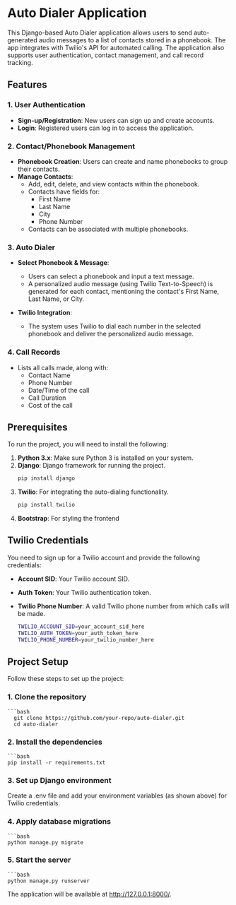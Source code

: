 # Auto Dialer Application

This Django-based Auto Dialer application allows users to send auto-generated audio messages to a list of contacts stored in a phonebook. The app integrates with Twilio's API for automated calling. The application also supports user authentication, contact management, and call record tracking.

## Features

### 1. **User Authentication**
- **Sign-up/Registration**: New users can sign up and create accounts.
- **Login**: Registered users can log in to access the application.

### 2. **Contact/Phonebook Management**
- **Phonebook Creation**: Users can create and name phonebooks to group their contacts.
- **Manage Contacts**:
  - Add, edit, delete, and view contacts within the phonebook.
  - Contacts have fields for:
    - First Name
    - Last Name
    - City
    - Phone Number
  - Contacts can be associated with multiple phonebooks.

### 3. **Auto Dialer**
- **Select Phonebook & Message**:
  - Users can select a phonebook and input a text message.
  - A personalized audio message (using Twilio Text-to-Speech) is generated for each contact, mentioning the contact's First Name, Last Name, or City.
  
- **Twilio Integration**:
  - The system uses Twilio to dial each number in the selected phonebook and deliver the personalized audio message.

### 4. **Call Records**
- Lists all calls made, along with:
  - Contact Name
  - Phone Number
  - Date/Time of the call
  - Call Duration
  - Cost of the call

## Prerequisites

To run the project, you will need to install the following:

1. **Python 3.x**: Make sure Python 3 is installed on your system.
2. **Django**: Django framework for running the project.
   ```bash
   pip install django
3. **Twilio**: For integrating the auto-dialing functionality.
    ```bash
   pip install twilio
4. **Bootstrap**: For styling the frontend

## Twilio Credentials
You need to sign up for a Twilio account and provide the following credentials:

- **Account SID**: Your Twilio account SID.
- **Auth Token**: Your Twilio authentication token.
- **Twilio Phone Number**: A valid Twilio phone number from which calls will be made.

  ```bash
  TWILIO_ACCOUNT_SID=your_account_sid_here
  TWILIO_AUTH_TOKEN=your_auth_token_here
  TWILIO_PHONE_NUMBER=your_twilio_number_here

## Project Setup

Follow these steps to set up the project:

### 1. Clone the repository

    ```bash
      git clone https://github.com/your-repo/auto-dialer.git
      cd auto-dialer
### 2. Install the dependencies

    ```bash
    pip install -r requirements.txt

### 3. Set up Django environment
    
  Create a .env file and add your environment variables (as shown above) for Twilio credentials.

### 4. Apply database migrations
    ```bash
    python manage.py migrate

### 5. Start the server
    ```bash
    python manage.py runserver
The application will be available at http://127.0.0.1:8000/.





